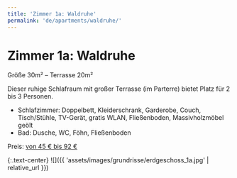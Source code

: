 ```yaml
---
title: 'Zimmer 1a: Waldruhe'
permalink: 'de/apartments/waldruhe/'
---
```


# Zimmer 1a: Waldruhe

Größe 30m² – Terrasse 20m²

Dieser ruhige Schlafraum mit großer Terrasse (im Parterre) bietet Platz für 2 bis 3 Personen.

* Schlafzimmer: Doppelbett, Kleiderschrank, Garderobe, Couch, Tisch/Stühle, TV-Gerät, gratis WLAN, Fließenboden, Massivholzmöbel geölt
* Bad: Dusche, WC, Föhn, Fließenboden

Preis: [von 45 € bis 92 €](/de/prices)

{:.text-center}
![]({{ 'assets/images/grundrisse/erdgeschoss_1a.jpg' | relative_url }})
